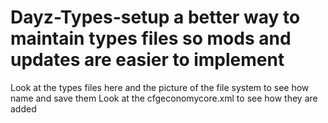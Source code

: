 # Dayz-Types-setup a better way to maintain types files so mods and updates are easier to implement
Look at the types files here and the picture of the file system to see how name and save them
Look at the cfgeconomycore.xml to see how they are added 

